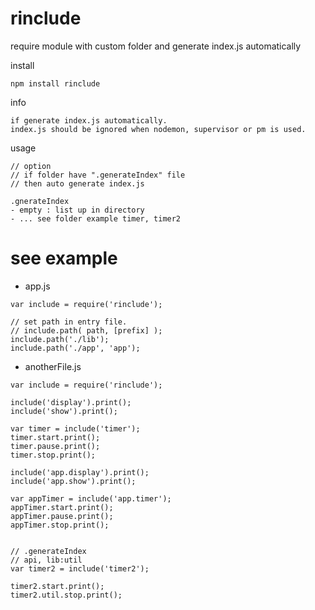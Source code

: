 rinclude
=======

require module with custom folder and
generate index.js automatically

install
```
npm install rinclude
```

info
```
if generate index.js automatically.
index.js should be ignored when nodemon, supervisor or pm is used.
```

usage
```
// option
// if folder have ".generateIndex" file
// then auto generate index.js

.gnerateIndex
- empty : list up in directory
- ... see folder example timer, timer2
```

# see example

- app.js
```
var include = require('rinclude');

// set path in entry file.
// include.path( path, [prefix] );
include.path('./lib');
include.path('./app', 'app');
```

- anotherFile.js
```
var include = require('rinclude');

include('display').print();
include('show').print();

var timer = include('timer');
timer.start.print();
timer.pause.print();
timer.stop.print();

include('app.display').print();
include('app.show').print();

var appTimer = include('app.timer');
appTimer.start.print();
appTimer.pause.print();
appTimer.stop.print();


// .generateIndex
// api, lib:util
var timer2 = include('timer2');

timer2.start.print();
timer2.util.stop.print();
```
